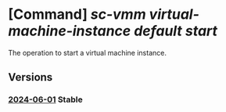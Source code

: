 # [Command] _sc-vmm virtual-machine-instance default start_

The operation to start a virtual machine instance.

## Versions

### [2024-06-01](/Resources/mgmt-plane/L3tyZXNvdXJjZXVyaX0vcHJvdmlkZXJzL21pY3Jvc29mdC5zY3ZtbS92aXJ0dWFsbWFjaGluZWluc3RhbmNlcy9kZWZhdWx0L3N0YXJ0/2024-06-01.xml) **Stable**

<!-- mgmt-plane /{resourceuri}/providers/microsoft.scvmm/virtualmachineinstances/default/start 2024-06-01 -->
